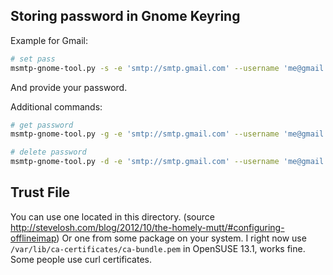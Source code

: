 ## Storing password in Gnome Keyring

Example for Gmail:

```sh
# set pass
msmtp-gnome-tool.py -s -e 'smtp://smtp.gmail.com' --username 'me@gmail.com'
```

And provide your password.

Additional commands:

```sh
# get password
msmtp-gnome-tool.py -g -e 'smtp://smtp.gmail.com' --username 'me@gmail.com'

# delete password
msmtp-gnome-tool.py -d -e 'smtp://smtp.gmail.com' --username 'me@gmail.com'
```

## Trust File

You can use one located in this directory. (source http://stevelosh.com/blog/2012/10/the-homely-mutt/#configuring-offlineimap)
Or one from some package on your system.
I right now use `/var/lib/ca-certificates/ca-bundle.pem` in OpenSUSE 13.1, works fine.
Some people use curl certificates.
